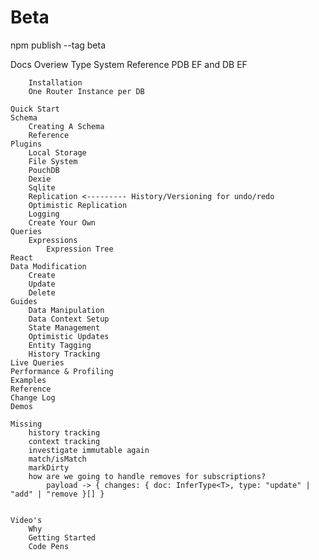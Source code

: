 # Beta
npm publish --tag beta

Docs
    Overiew
        Type System
        Reference PDB EF and DB EF

        Installation
        One Router Instance per DB

    Quick Start
    Schema
        Creating A Schema
        Reference
    Plugins
        Local Storage
        File System
        PouchDB
        Dexie
        Sqlite
        Replication <--------- History/Versioning for undo/redo
        Optimistic Replication
        Logging
        Create Your Own
    Queries
        Expressions
            Expression Tree
    React
    Data Modification
        Create
        Update
        Delete
    Guides
        Data Manipulation
        Data Context Setup
        State Management
        Optimistic Updates
        Entity Tagging
        History Tracking
    Live Queries
    Performance & Profiling
    Examples
    Reference
    Change Log
    Demos

    Missing
        history tracking
        context tracking
        investigate immutable again
        match/isMatch
        markDirty
        how are we going to handle removes for subscriptions?
            payload -> { changes: { doc: InferType<T>, type: "update" | "add" | "remove }[] }


    Video's
        Why
        Getting Started
        Code Pens